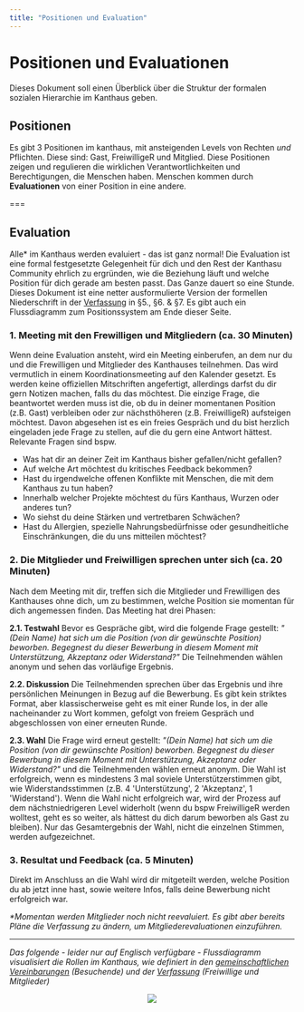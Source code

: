 ```yaml
---
title: "Positionen und Evaluation"
---
```


# Positionen und Evaluationen
Dieses Dokument soll einen Überblick über die Struktur der formalen sozialen Hierarchie im Kanthaus geben.

## Positionen
Es gibt 3 Positionen im kanthaus, mit ansteigenden Levels von Rechten *und* Pflichten. Diese sind: Gast, FreiwilligeR und Mitglied. Diese Positionen zeigen und regulieren die wirklichen Verantwortlichkeiten und Berechtigungen, die Menschen haben. Menschen kommen durch **Evaluationen** von einer Position in eine andere.

===

## Evaluation
Alle* im Kanthaus werden evaluiert - das ist ganz normal! Die Evaluation ist eine formal festgesetzte Gelegenheit für dich und den Rest der Kanthasu Community ehrlich zu ergründen, wie die Beziehung läuft und welche Position für dich gerade am besten passt. Das Ganze dauert so eine Stunde. Dieses Dokument ist eine netter ausformulierte Version der formellen Niederschrift in der [Verfassung](../constitution) in §5., §6. & §7. Es gibt auch ein Flussdiagramm zum Positionssystem am Ende dieser Seite.

### 1. Meeting mit den Frewilligen und Mitgliedern (ca. 30 Minuten)
Wenn deine Evaluation ansteht, wird ein Meeting einberufen, an dem nur du und die Frewilligen und Mitglieder des Kanthauses teilnehmen. Das wird vermutlich in einem Koordinationsmeeting auf den Kalender gesetzt. Es werden keine offiziellen Mitschriften angefertigt, allerdings darfst du dir gern Notizen machen, falls du das möchtest. Die einzige Frage, die beantwortet werden muss ist die, ob du in deiner momentanen Position (z.B. Gast) verbleiben oder zur nächsthöheren (z.B. FreiwilligeR) aufsteigen möchtest. Davon abgesehen ist es ein freies Gespräch und du bist herzlich eingeladen jede Frage zu stellen, auf die du gern eine Antwort hättest. Relevante Fragen sind bspw.
- Was hat dir an deiner Zeit im Kanthaus bisher gefallen/nicht gefallen?
- Auf welche Art möchtest du kritisches Feedback bekommen?
- Hast du irgendwelche offenen Konflikte mit Menschen, die mit dem Kanthaus zu tun haben?
- Innerhalb welcher Projekte möchtest du fürs Kanthaus, Wurzen oder anderes tun?
- Wo siehst du deine Stärken und vertretbaren Schwächen?
- Hast du Allergien, spezielle Nahrungsbedürfnisse oder gesundheitliche Einschränkungen, die du uns mitteilen möchtest?

### 2. Die Mitglieder und Freiwilligen sprechen unter sich (ca. 20 Minuten)
Nach dem Meeting mit dir, treffen sich die Mitglieder und Frewilligen des Kanthauses ohne dich, um zu bestimmen, welche Position sie momentan für dich angemessen finden. Das Meeting hat drei Phasen:

**2.1. Testwahl**
Bevor es Gespräche gibt, wird die folgende Frage gestellt: _"(Dein Name) hat sich um die Position (von dir gewünschte Position) beworben. Begegnest du dieser Bewerbung in diesem Moment mit Unterstützung, Akzeptanz oder Widerstand?"_ Die Teilnehmenden wählen anonym und sehen das vorläufige Ergebnis.

**2.2. Diskussion**
Die Teilnehmenden sprechen über das Ergebnis und ihre persönlichen Meinungen in Bezug auf die Bewerbung. Es gibt kein striktes Format, aber klassischerweise geht es mit einer Runde los, in der alle nacheinander zu Wort kommen, gefolgt von freiem Gespräch und abgeschlossen von einer erneuten Runde.

**2.3. Wahl**
Die Frage wird erneut gestellt: _"(Dein Name) hat sich um die Position (von dir gewünschte Position) beworben. Begegnest du dieser Bewerbung in diesem Moment mit Unterstützung, Akzeptanz oder Widerstand?"_ und die Teilnehmenden wählen erneut anonym. Die Wahl ist erfolgreich, wenn es mindestens 3 mal soviele Unterstützerstimmen gibt, wie Widerstandsstimmen (z.B. 4 'Unterstützung', 2 'Akzeptanz', 1 'Widerstand'). Wenn die Wahl nicht erfolgreich war, wird der Prozess auf dem nächstniedrigeren Level widerholt (wenn du bspw FreiwilligeR werden wolltest, geht es so weiter, als hättest du dich darum beworben als Gast zu bleiben). Nur das Gesamtergebnis der Wahl, nicht die einzelnen Stimmen, werden aufgezeichnet.

### 3. Resultat und Feedback (ca. 5 Minuten)
Direkt im Anschluss an die Wahl wird dir mitgeteilt werden, welche Position du ab jetzt inne hast, sowie weitere Infos, falls deine Bewerbung nicht erfolgreich war.

_*Momentan werden Mitglieder noch nicht reevaluiert. Es gibt aber bereits Pläne die Verfassung zu ändern, um Mitgliederevaluationen einzuführen._

---

*Das folgende - leider nur auf Englisch verfügbare - Flussdiagramm visualisiert die Rollen im Kanthaus, wie definiert in den [ gemeinschaftlichen Vereinbarungen](../collectiveagreements/) (Besuchende) und der [ Verfassung](../constitution/) (Freiwillige und Mitglieder)*

<div style="display: flex; flex-wrap: wrap; justify-content: space-around;">
  <img src="/pics/currentPositionFlow.svg" />
</div>
<br></br>
